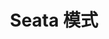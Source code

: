 ---
title: Seata 模式
icon: ban
dir:
  order: 2
  collapsible: false  
index: false
article: false
timeline: false
---